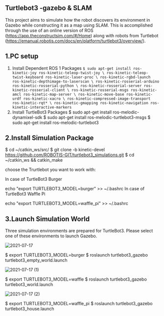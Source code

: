 ## Turtlebot3 -gazebo & SLAM
This project aims to simulate how the robot discovers its environment in Gazebo while constructing it as a map using SLAM. This is accomplished through the use of an online version of ROS (https://app.theconstructsim.com/#/Home) along with robots from Turtlebot (https://emanual.robotis.com/docs/en/platform/turtlebot3/overview/).

## 1.PC setup
1. Install Dependent ROS 1 Packages
 `$ sudo apt-get install ros-kinetic-joy ros-kinetic-teleop-twist-joy \
  ros-kinetic-teleop-twist-keyboard ros-kinetic-laser-proc \
  ros-kinetic-rgbd-launch ros-kinetic-depthimage-to-laserscan \
  ros-kinetic-rosserial-arduino ros-kinetic-rosserial-python \
  ros-kinetic-rosserial-server ros-kinetic-rosserial-client \
  ros-kinetic-rosserial-msgs ros-kinetic-amcl ros-kinetic-map-server \
  ros-kinetic-move-base ros-kinetic-urdf ros-kinetic-xacro \
  ros-kinetic-compressed-image-transport ros-kinetic-rqt* \
  ros-kinetic-gmapping ros-kinetic-navigation ros-kinetic-interactive-markers `
2. Install TurtleBot3 Packages
$ sudo apt-get install ros-melodic-dynamixel-sdk
$ sudo apt-get install ros-melodic-turtlebot3-msgs
$ sudo apt-get install ros-melodic-turtlebot3

## 2.Install Simulation Package
$ cd ~/catkin_ws/src/
$ git clone -b kinetic-devel https://github.com/ROBOTIS-GIT/turtlebot3_simulations.git
$ cd ~/catkin_ws && catkin_make

choose the Trurtlebot you want to work with:

In case of TurtleBot3 Burger

echo "export TURTLEBOT3_MODEL=burger" >> ~/.bashrc
In case of TurtleBot3 Waffle Pi

echo "export TURTLEBOT3_MODEL=waffle_pi" >> ~/.bashrc

## 3.Launch Simulation World
Three simulation environments are prepared for TurtleBot3. Please select one of these environments to launch Gazebo.


![2021-07-17](https://user-images.githubusercontent.com/85651071/126015680-91ceddad-b11a-4293-9989-c42252fe19a7.png)

$ export TURTLEBOT3_MODEL=burger
$ roslaunch turtlebot3_gazebo turtlebot3_empty_world.launch


![2021-07-17 (1)](https://user-images.githubusercontent.com/85651071/126016227-18e18c2a-e964-4809-9aef-28010dfb9963.png)

$ export TURTLEBOT3_MODEL=waffle
$ roslaunch turtlebot3_gazebo turtlebot3_world.launch


![2021-07-17 (2)](https://user-images.githubusercontent.com/85651071/126016274-097323d9-be39-46be-96ed-a002c5472136.png)

$ export TURTLEBOT3_MODEL=waffle_pi
$ roslaunch turtlebot3_gazebo turtlebot3_house.launch















